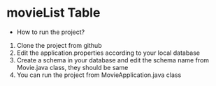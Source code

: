 # movieList Table

* How to run the project?

1. Clone the project from github
2. Edit the application.properties according to your local database
3. Create a schema in your database and edit the schema name from Movie.java class, they should be same
4. You can run the project from MovieApplication.java class

